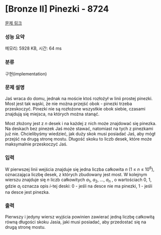# [Bronze II] Pinezki - 8724 

[문제 링크](https://www.acmicpc.net/problem/8724) 

### 성능 요약

메모리: 5928 KB, 시간: 64 ms

### 분류

구현(implementation)

### 문제 설명

<p>Jaś wraca do domu, jednak na moście ktoś rozłożył w linii prostej pinezki. Most jest tak wąski, że nie można przejść obok - pinezki trzeba przeskoczyć. Pinezki nie są rozłożone wszystkie obok siebie, czasami znajdują się miejsca, na których można stanąć.</p>

<p>Most złożony jest z <em>n</em> desek i na każdej z nich może znajdować się pinezka. Na deskach bez pinezek Jaś może stawać, natomiast na tych z pinezkami już nie. Chcielibyśmy wiedzieć, jak duży skok musi posiadać Jaś, aby mógł przejść na drugą stronę mostu. Długość skoku to liczb desek, które może maksymalnie przeskoczyć Jaś.</p>

### 입력 

 <p>W pierwszej linii wejścia znajduje się jedna liczba całkowita <em>n</em> (1 ≤ <em>n</em> ≤ 10<sup>6</sup>), oznaczająca liczbę desek, z których zbudowany jest most. W kolejnym wierszu znajduje się <em>n</em> liczb całkowitych <em>a</em><sub>1</sub>, <em>a</em><sub>2</sub>, ..., <em>a<sub>n</sub></em> , o wartościach 0, 1, gdzie <em>a<sub>i</sub></em> oznacza opis <em>i</em>-tej deski: 0 - jeśli na desce nie ma pinezki, 1 - jeśli na desce jest pinezka.</p>

### 출력 

 <p>Pierwszy i jedyny wiersz wyjścia powinien zawierać jedną liczbę całkowitą równą długości skoku Jasia, jaki musi posiadać, aby przedostać się na drugą stronę mostu.</p>

